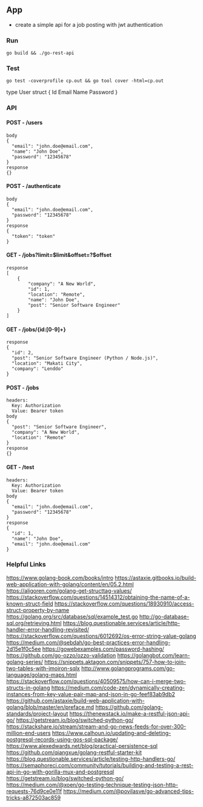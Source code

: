 ## App
  - create a simple api for a job posting with jwt authentication

### Run
```
go build && ./go-rest-api
```

### Test
```
go test -coverprofile cp.out && go tool cover -html=cp.out
```

type User struct {
  Id
  Email
  Name
  Password
}

### API

#### POST - /users
```
body
{
  "email": "john.doe@email.com",
  "name": "John Doe",
  "password": "12345678"
}
response
{}
```

#### POST - /authenticate
```
body
{
  "email": "john.doe@email.com",
  "password": "12345678"
}
response
{
  "token": "token"
}
```

#### GET - /jobs?limit=$limit&offset=?$offset
```
response
[
    {
        "company": "A New World",
        "id": 1,
        "location": "Remote",
        "name": "John Doe",
        "post": "Senior Software Engineer"
    }
]
```

#### GET - /jobs/{id:[0-9]+}
```
response
{
  "id": 2,
  "post": "Senior Software Engineer (Python / Node.js)",
  "location": "Makati City",
  "company": "Lenddo"
}
```

#### POST - /jobs
```
headers:
  Key: Authorization
  Value: Bearer token
body
{
  "post": "Senior Software Engineer",
  "company": "A New World",
  "location": "Remote"
}
response
{}
```

#### GET - /test
```
headers:
  Key: Authorization
  Value: Bearer token
body
{
  "email": "john.doe@email.com",
  "password": "12345678"
}
response
{
  "id": 1,
  "name": "John Doe",
  "email": "john.doe@email.com"
}
```

### Helpful Links
  https://www.golang-book.com/books/intro
  https://astaxie.gitbooks.io/build-web-application-with-golang/content/en/05.2.html
  https://aligoren.com/golang-get-structtag-values/
  https://stackoverflow.com/questions/14514312/obtaining-the-name-of-a-known-struct-field
  https://stackoverflow.com/questions/18930910/access-struct-property-by-name
  https://golang.org/src/database/sql/example_test.go
  http://go-database-sql.org/retrieving.html
  https://blog.questionable.services/article/http-handler-error-handling-revisited/
  https://stackoverflow.com/questions/6012692/os-error-string-value-golang
  https://medium.com/@sebdah/go-best-practices-error-handling-2d15e1f0c5ee
  https://gowebexamples.com/password-hashing/
  https://github.com/go-ozzo/ozzo-validation
  https://golangbot.com/learn-golang-series/
  https://snippets.aktagon.com/snippets/757-how-to-join-two-tables-with-jmoiron-sqlx
  http://www.golangprograms.com/go-language/golang-maps.html
  https://stackoverflow.com/questions/40509575/how-can-i-merge-two-structs-in-golang
  https://medium.com/code-zen/dynamically-creating-instances-from-key-value-pair-map-and-json-in-go-feef83ab9db2
  https://github.com/astaxie/build-web-application-with-golang/blob/master/en/preface.md
  https://github.com/golang-standards/project-layout
  https://thenewstack.io/make-a-restful-json-api-go/
  https://getstream.io/blog/switched-python-go/
  https://stackshare.io/stream/stream-and-go-news-feeds-for-over-300-million-end-users
  https://www.calhoun.io/updating-and-deleting-postgresql-records-using-gos-sql-package/
  https://www.alexedwards.net/blog/practical-persistence-sql
  https://github.com/qiangxue/golang-restful-starter-kit
  https://blog.questionable.services/article/testing-http-handlers-go/
  https://semaphoreci.com/community/tutorials/building-and-testing-a-rest-api-in-go-with-gorilla-mux-and-postgresql
  https://getstream.io/blog/switched-python-go/
  https://medium.com/@xoen/go-testing-technique-testing-json-http-requests-76d9ce0e11f
  https://medium.com/@povilasve/go-advanced-tips-tricks-a872503ac859
